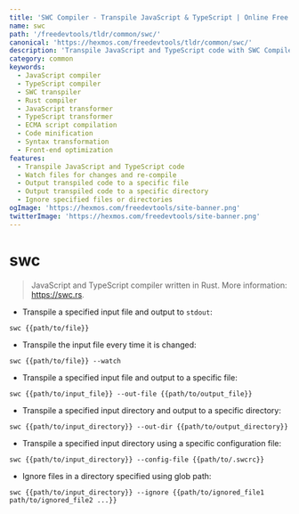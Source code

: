 ```yaml
---
title: 'SWC Compiler - Transpile JavaScript & TypeScript | Online Free DevTools by Hexmos'
name: swc
path: '/freedevtools/tldr/common/swc/'
canonical: 'https://hexmos.com/freedevtools/tldr/common/swc/'
description: 'Transpile JavaScript and TypeScript code with SWC Compiler. Enjoy lightning-fast compilation and modern syntax support with this Rust-based tool. Free online tool, no registration required.'
category: common
keywords:
  - JavaScript compiler
  - TypeScript compiler
  - SWC transpiler
  - Rust compiler
  - JavaScript transformer
  - TypeScript transformer
  - ECMA script compilation
  - Code minification
  - Syntax transformation
  - Front-end optimization
features:
  - Transpile JavaScript and TypeScript code
  - Watch files for changes and re-compile
  - Output transpiled code to a specific file
  - Output transpiled code to a specific directory
  - Ignore specified files or directories
ogImage: 'https://hexmos.com/freedevtools/site-banner.png'
twitterImage: 'https://hexmos.com/freedevtools/site-banner.png'
---
```


# swc

> JavaScript and TypeScript compiler written in Rust.
> More information: <https://swc.rs>.

- Transpile a specified input file and output to `stdout`:

`swc {{path/to/file}}`

- Transpile the input file every time it is changed:

`swc {{path/to/file}} --watch`

- Transpile a specified input file and output to a specific file:

`swc {{path/to/input_file}} --out-file {{path/to/output_file}}`

- Transpile a specified input directory and output to a specific directory:

`swc {{path/to/input_directory}} --out-dir {{path/to/output_directory}}`

- Transpile a specified input directory using a specific configuration file:

`swc {{path/to/input_directory}} --config-file {{path/to/.swcrc}}`

- Ignore files in a directory specified using glob path:

`swc {{path/to/input_directory}} --ignore {{path/to/ignored_file1 path/to/ignored_file2 ...}}`
